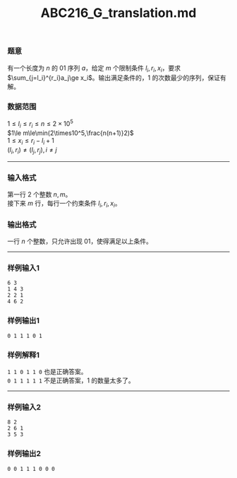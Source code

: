 ﻿---
title: "ABC216_G_translation.md"
tags: []
author: ""
created: ""
---

### 题意
有一个长度为 $n$ 的 $01$ 序列 $a$，给定 $m$ 个限制条件 $l_i,r_i,x_i$，要求 $\sum_{j=l_i}^{r_i}a_j\ge x_i$。输出满足条件的，$1$ 的次数最少的序列，保证有解。
### 数据范围
$1\le l_i\le r_i\le n\le2\times10^5$  
$1\le m\le\min(2\times10^5,\frac{n(n+1)}2)$  
$1\le x_i\le r_i-l_i+1$  
$(l_i,r_i)\ne(l_j,r_j),i\ne j$

---
### 输入格式
第一行 $2$ 个整数 $n,m$。  
接下来 $m$ 行，每行一个约束条件 $l_i,r_i,x_i$。
### 输出格式
一行 $n$ 个整数，只允许出现 $01$，使得满足以上条件。

---
### 样例输入1
```
6 3
1 4 3
2 2 1
4 6 2
```
### 样例输出1
```
0 1 1 1 0 1 
```
### 样例解释1
`1 1 0 1 1 0` 也是正确答案。  
`0 1 1 1 1 1` 不是正确答案，$1$ 的数量太多了。

---
### 样例输入2
```
8 2
2 6 1
3 5 3
```
### 样例输出2
```
0 0 1 1 1 0 0 0 
```

